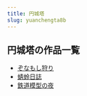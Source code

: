 ```yaml
---
title: 円城塔
slug: yuanchengta8b
---
```


## 円城塔の作品一覧

- [ぞなもし狩り](zonamoshishourib4)
- [蜻蛉日誌](qinglingrizhi3f)
- [鉄道模型の夜](tiedaomoxingnoye5f)
